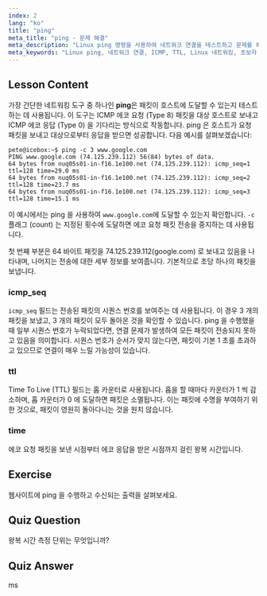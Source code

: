 ```yaml
---
index: 2
lang: "ko"
title: "ping"
meta_title: "ping - 문제 해결"
meta_description: "Linux ping 명령을 사용하여 네트워크 연결을 테스트하고 문제를 해결하는 방법을 배웁니다. 효과적인 네트워크 진단을 위해 ICMP, TTL 및 왕복 시간을 이해합니다."
meta_keywords: "Linux ping, 네트워크 연결, ICMP, TTL, Linux 네트워킹, 초보자 Linux, Linux 튜토리얼, ping 명령"
---
```


## Lesson Content

가장 간단한 네트워킹 도구 중 하나인 **ping**은 패킷이 호스트에 도달할 수 있는지 테스트하는 데 사용됩니다. 이 도구는 ICMP 에코 요청 (Type 8) 패킷을 대상 호스트로 보내고 ICMP 에코 응답 (Type 0) 을 기다리는 방식으로 작동합니다. ping 은 호스트가 요청 패킷을 보내고 대상으로부터 응답을 받으면 성공합니다. 다음 예시를 살펴보겠습니다:

```plaintext
pete@icebox:~$ ping -c 3 www.google.com
PING www.google.com (74.125.239.112) 56(84) bytes of data.
64 bytes from nuq05s01-in-f16.1e100.net (74.125.239.112): icmp_seq=1 ttl=128 time=29.0 ms
64 bytes from nuq05s01-in-f16.1e100.net (74.125.239.112): icmp_seq=2 ttl=128 time=23.7 ms
64 bytes from nuq05s01-in-f16.1e100.net (74.125.239.112): icmp_seq=3 ttl=128 time=15.1 ms
```

이 예시에서는 ping 을 사용하여 `www.google.com`에 도달할 수 있는지 확인합니다. `-c` 플래그 (count) 는 지정된 횟수에 도달하면 에코 요청 패킷 전송을 중지하는 데 사용됩니다.

첫 번째 부분은 64 바이트 패킷을 74.125.239.112(google.com) 로 보내고 있음을 나타내며, 나머지는 전송에 대한 세부 정보를 보여줍니다. 기본적으로 초당 하나의 패킷을 보냅니다.

### icmp_seq

`icmp_seq` 필드는 전송된 패킷의 시퀀스 번호를 보여주는 데 사용됩니다. 이 경우 3 개의 패킷을 보냈고, 3 개의 패킷이 모두 돌아온 것을 확인할 수 있습니다. ping 을 수행했을 때 일부 시퀀스 번호가 누락되었다면, 연결 문제가 발생하여 모든 패킷이 전송되지 못하고 있음을 의미합니다. 시퀀스 번호가 순서가 맞지 않는다면, 패킷이 기본 1 초를 초과하고 있으므로 연결이 매우 느릴 가능성이 있습니다.

### ttl

Time To Live (TTL) 필드는 홉 카운터로 사용됩니다. 홉을 할 때마다 카운터가 1 씩 감소하며, 홉 카운터가 0 에 도달하면 패킷은 소멸됩니다. 이는 패킷에 수명을 부여하기 위한 것으로, 패킷이 영원히 돌아다니는 것을 원치 않습니다.

### time

에코 요청 패킷을 보낸 시점부터 에코 응답을 받은 시점까지 걸린 왕복 시간입니다.

## Exercise

웹사이트에 ping 을 수행하고 수신되는 출력을 살펴보세요.

## Quiz Question

왕복 시간 측정 단위는 무엇입니까?

## Quiz Answer

ms
